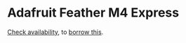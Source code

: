 # Adafruit Feather M4 Express
[Check availability](https://github.com/tamberg/library/issues?q=is%3Aissue+is%3Aopen+%22Adafruit+Feather+M4+Express%22), to [borrow this](../../../../issues/new?title=Borrow%20request%20for%20Adafruit%20Feather%20M4%20Express&body=1%20piece%20of%20[this](../blob/main/Hardware/Microcontrollers/Adafruit_Feather_M4_Express.md)%20for%20~2%20weeks.).
